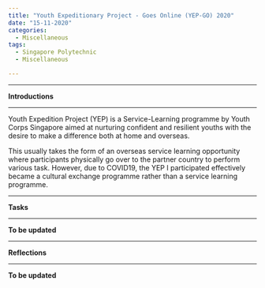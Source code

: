```yaml
---
title: "Youth Expeditionary Project - Goes Online (YEP-GO) 2020"
date: "15-11-2020"
categories:
  - Miscellaneous
tags:
  - Singapore Polytechnic
  - Miscellaneous

---
```


***

<strong>Introductions</strong>

***

Youth Expedition Project (YEP) is a Service-Learning programme by Youth Corps Singapore aimed at nurturing confident and resilient youths with the desire to make a difference both at home and overseas.

This usually takes the form of an overseas service learning opportunity where participants physically go over to the partner country to perform various task. However, due to COVID19, the YEP I participated effectively became a cultural exchange programme rather than a service learning programme.


***

<strong>Tasks</strong>

***

<strong>To be updated</strong>

***

<strong>Reflections</strong>

***

<strong>To be updated</strong>
